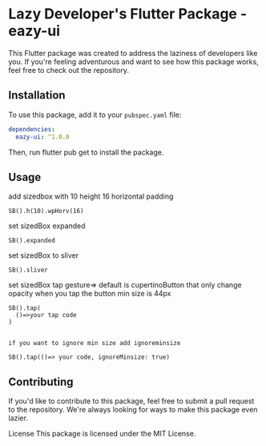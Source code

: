 # Lazy Developer's Flutter Package - eazy-ui

This Flutter package was created to address the laziness of developers like you. If you're feeling adventurous and want to see how this package works, feel free to check out the repository.

## Installation

To use this package, add it to your `pubspec.yaml` file:

```yaml
dependencies:
  eazy-ui: ^1.0.0
```
Then, run flutter pub get to install the package.

## Usage

add sizedbox with 10 height 16 horizontal padding

```
SB().h(10).wpHorv(16)
```

set sizedBox expanded

```
SB().expanded
```

set sizedBox to sliver

```
SB().sliver
```


set sizedBox tap gesture=>
default is cupertinoButton that only change opacity when you tap the button
min size is 44px 

```
SB().tap(
  ()=>your tap code
)


if you want to ignore min size add ignoreminsize

SB().tap(()=> your code, ignoreMinsize: true)

```

## Contributing
If you'd like to contribute to this package, feel free to submit a pull request to the repository. We're always looking for ways to make this package even lazier.

License
This package is licensed under the MIT License.